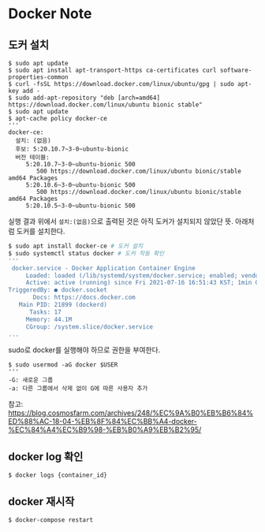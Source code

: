 # Docker Note
## 도커 설치
```console
$ sudo apt update
$ sudo apt install apt-transport-https ca-certificates curl software-properties-common
$ curl -fsSL https://download.docker.com/linux/ubuntu/gpg | sudo apt-key add -
$ sudo add-apt-repository "deb [arch=amd64] https://download.docker.com/linux/ubuntu bionic stable"
$ sudo apt update
$ apt-cache policy docker-ce
'''
docker-ce:
  설치: (없음)
  후보: 5:20.10.7~3-0~ubuntu-bionic
  버전 테이블:
     5:20.10.7~3-0~ubuntu-bionic 500
        500 https://download.docker.com/linux/ubuntu bionic/stable amd64 Packages
     5:20.10.6~3-0~ubuntu-bionic 500
        500 https://download.docker.com/linux/ubuntu bionic/stable amd64 Packages
     5:20.10.5~3-0~ubuntu-bionic 500
```
실행 결과 위에서 `설치:(없음)`으로 출력된 것은 아직 도커가 설치되지 않았단 뜻. 아래처럼 도커를 설치한다. 
```sh
$ sudo apt install docker-ce # 도커 설치
$ sudo systemctl status docker # 도커 작동 확인
''' 
 docker.service - Docker Application Container Engine
     Loaded: loaded (/lib/systemd/system/docker.service; enabled; vendor preset: enabled)
     Active: active (running) since Fri 2021-07-16 16:51:43 KST; 1min 0s ago
TriggeredBy: ● docker.socket
       Docs: https://docs.docker.com
   Main PID: 21899 (dockerd)
      Tasks: 17
     Memory: 44.1M
     CGroup: /system.slice/docker.service
...
```
sudo로 docker를 실행해야 하므로 권한을 부여한다.
```console
$ sudo usermod -aG docker $USER
'''
-G: 새로운 그룹
-a: 다른 그룹에서 삭제 없이 G에 따른 사용자 추가
```
참고: https://blog.cosmosfarm.com/archives/248/%EC%9A%B0%EB%B6%84%ED%88%AC-18-04-%EB%8F%84%EC%BB%A4-docker-%EC%84%A4%EC%B9%98-%EB%B0%A9%EB%B2%95/


## docker log 확인
```console
$ docker logs {container_id}
```

## docker 재시작
```console
$ docker-compose restart
```